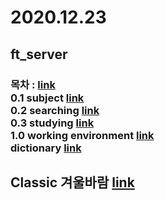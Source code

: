 <!DOCTYPE HTML>
<html>
 <body>
  <h1>
   2020.12.23
  </h1>
  <h2>
   ft_server
  </h2>
   <h3>
    목차 : <a href="https://kkim-blog.tistory.com/entry/KKIM%EC%9D%98-ftserver-%ED%95%99%EC%8A%B5%EC%9D%BC%EC%A7%80-0%EB%AA%A9%EC%B0%A8">link</a><br>
     0.1 subject <a href="https://kkim-blog.tistory.com/entry/KKIM%EC%9D%98-ftserver-%ED%95%99%EC%8A%B5%EC%9D%BC%EC%A7%80-01-Subject">link</a><br>
     0.2 searching <a href="https://kkim-blog.tistory.com/entry/KKIM%EC%9D%98-ftserver-%ED%95%99%EC%8A%B5%EC%9D%BC%EC%A7%80-02-Searching">link</a><br>
     0.3 studying <a href="https://kkim-blog.tistory.com/entry/KKIM%EC%9D%98-ftserver-%ED%95%99%EC%8A%B5%EC%9D%BC%EC%A7%80-03-Studying">link</a><br>
     1.0 working environment <a href="https://kkim-blog.tistory.com/entry/KKIM%EC%9D%98-ftserver-%ED%95%99%EC%8A%B5%EC%9D%BC%EC%A7%80-10-Working-Env">link</a><br>
    dictionary <a href="https://kkim-blog.tistory.com/entry/%EC%82%AC%EC%A0%8442ftServer-0-Container-OS-Kernel-VM">link</a>
   </h3>
  <h2>
   Classic
    겨울바람 <a href="https://kkim-blog.tistory.com/entry/%EC%87%BC%ED%8C%BD-%EC%97%90%ED%8A%80%EB%93%9C-Op25-No11-%EA%B2%A8%EC%9A%B8%EB%B0%94%EB%9E%8C">link</a>
  </h2>
 </body>
</html>
